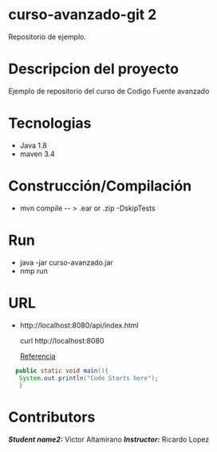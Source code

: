 # curso-avanzado-git 2
Repositorio de ejemplo.


# Descripcion del proyecto
Ejemplo de repositorio del curso de Codigo Fuente avanzado

# Tecnologias
- Java 1.8
- maven 3.4

# Construcción/Compilación
- mvn compile -- > .ear or .zip  -DskipTests

# Run
- java -jar  curso-avanzado.jar
- nmp run

# URL
- http://localhost:8080/api/index.html

  curl http://localhost:8080
  
  [Referencia](https://markdown.es/sintaxis-markdown/)

 ```java
   public static void main(){
    System.out.println("Code Starts here");
    }
``` 

# Contributors
  ***Student name2:*** Victor Altamirano
  ***Instructor:*** Ricardo Lopez  
  



